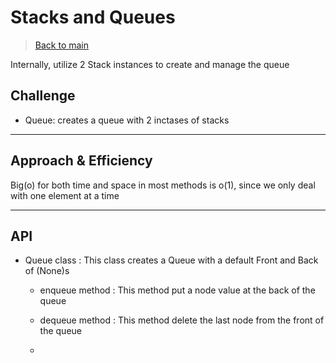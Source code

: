 # Stacks and Queues

> [Back to main](../README.md)

Internally, utilize 2 Stack instances to create and manage the queue


## Challenge


- Queue: creates a queue with 2 inctases of stacks

---

## Approach & Efficiency

Big(o) for both time and space in most methods is o(1), since we only deal with one element at a time

---

## API



- Queue class : This class creates a Queue with a default Front and Back of (None)s

    - enqueue method : This method put a node value at the back of the queue

    - dequeue method : This method delete the last node from the front of the queue

    -


